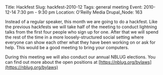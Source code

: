 Title: Hackfest
Slug: hackfest-2010-12
Tags: general meeting
Event: 2010-12-14 7:30 pm - 9:30 pm
Location: O'Reilly Media
Drupal_Node: 163

Instead of a regular speaker, this month we are going to do a hackfest. Like the previous hackfests we will take half of the meeting to conduct lightning talks from the first four people who sign up for one. After that we will spend the rest of the time in a more loosely-structured social setting where everyone can show each other what they have been working on or ask for help. This would be a good meeting to bring your computers.

During this meeting we will also conduct our annual NBLUG elections. You can find out more about the open positions at [https://nblug.org/bylaws](https://nblug.org/bylaws)
